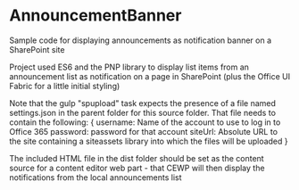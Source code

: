 # AnnouncementBanner
Sample code for displaying announcements as notification banner on a SharePoint site

Project used ES6 and the PNP library to display list items from an announcement list as notification on a page in SharePoint (plus the Office UI Fabric for a little initial styling)

Note that the gulp "spupload" task expects the presence of a file named settings.json in the parent folder for this source folder. That file needs to contain the following:
{
   username: Name of the account to use to log in to Office 365
   password: password for that account
   siteUrl: Absolute URL to the site containing a siteassets library into which the files will be uploaded
}

The included HTML file in the dist folder should be set as the content source for a content editor web part - that CEWP will then display the notifications from the local announcements list
